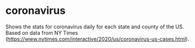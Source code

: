 # coronavirus
Shows the stats for coronavirus daily for each state and county of the US. Based on data from NY Times (https://www.nytimes.com/interactive/2020/us/coronavirus-us-cases.html).

